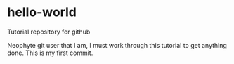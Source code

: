 # hello-world
Tutorial repository for github

Neophyte git user that I am, I must work through this tutorial to get anything done. This is my first commit.
